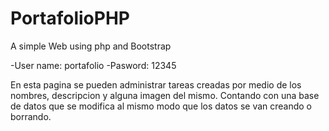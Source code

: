 # PortafolioPHP
A simple Web using php and Bootstrap

-User name: portafolio
-Pasword: 12345

En esta pagina se pueden administrar tareas creadas por medio de los nombres, descripcion y alguna imagen del mismo. 
Contando con una base de datos que se modifica al mismo modo que los datos se van creando o borrando.
